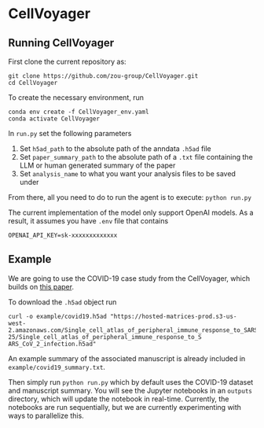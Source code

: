 # CellVoyager
## Running CellVoyager
First clone the current repository as:
```
git clone https://github.com/zou-group/CellVoyager.git
cd CellVoyager
```


To create the necessary environment, run
```
conda env create -f CellVoyager_env.yaml
conda activate CellVoyager
```
In `run.py` set the following parameters
1. Set `h5ad_path` to the absolute path of the anndata `.h5ad` file
2. Set `paper_summary_path` to the absolute path of a `.txt` file containing the LLM or human generated summary of the paper
3. Set `analysis_name` to what you want your analysis files to be saved under


From there, all you need to do to run the agent is to execute: `python run.py`


The current implementation of the model only support OpenAI models. As a result, it assumes you have `.env` file that contains
```
OPENAI_API_KEY=sk-xxxxxxxxxxxxx
```

## Example
We are going to use the COVID-19 case study from the CellVoyager, which builds on [this paper](https://www.nature.com/articles/s41591-020-0944-y).


To download the `.h5ad` object run
```
curl -o example/covid19.h5ad "https://hosted-matrices-prod.s3-us-
west-2.amazonaws.com/Single_cell_atlas_of_peripheral_immune_response_to_SARS_CoV_2_infection-25/Single_cell_atlas_of_peripheral_immune_response_to_S
ARS_CoV_2_infection.h5ad"
```
An example summary of the associated manuscript is already included in `example/covid19_summary.txt`.


Then simply run `python run.py` which by default uses the COVID-19 dataset and manuscript summary. You will see the Jupyter notebooks in an `outputs` directory, which will update the notebook in real-time. Currently, the notebooks are run sequentially, but we are currently experimenting with ways to parallelize this.
